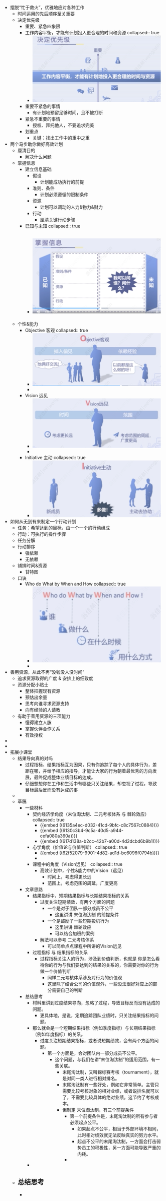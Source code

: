 - 摆脱“忙于救火”，优雅地应对各种工作
	- 时间运用的先后顺序至关重要
	- 决定优先级
		- 重要、紧急四象限
		- 工作内容平衡，才能有计划投入更合理的时间和资源
		  collapsed:: true
			- ![image.png](../assets/image_1660063315435_0.png)
		- 重要不紧急的事情
			- 有计划地预留足够时间，且不被打断
		- 紧急不重要的事情
			- 授权、拜托他人，不要追求完美
		- 划重点
			- 关键：找出工作中的重中之重
- 两个马步助你做好高效计划
	- 厘清目的
		- 解决什么问题
	- 掌握信息
		- 建立信息基础
			- 假设
				- 计划能成功执行的前提
			- 准则、条件
				- 计划必须遵循的限制条件
			- 资源
				- 计划可以调动的人力&物力&财力
			- 行动
				- 厘清关键行动步骤
		- 已知与未知
		  collapsed:: true
			- ![image.png](../assets/image_1660141087564_0.png)
				-
	- 个性&能力
		- Objective 客观
		  collapsed:: true
			- ![image.png](../assets/image_1660141214455_0.png)
			-
		- Vision 远见
			- ![image.png](../assets/image_1660141251130_0.png)
			-
		- Initiative 主动
		  collapsed:: true
			- ![image.png](../assets/image_1660141305403_0.png)
- 如何从无到有来制定一个行动计划
	- 任务：希望达到的目标，由一个一个的行动组成
	- 行动：可执行的操作步骤
	- 任务分解
	- 行动排序
		- 强依赖
		- 无依赖
	- 铺排时间&资源
		- 甘特图
	- 口诀
		- Who do What by When and How
		  collapsed:: true
			- ![image.png](../assets/image_1660141587817_0.png)
			-
- 善用资源，从此不再“没钱没人没时间”
	- 追求资源取得的广度 & 安排上的细致度
	- 资源分配小贴士
		- 整体把握现有资源
		- 预估出余量
		- 思考向谁寻求资源支持
		- 向有经验的人请教
	- 有助于善用资源的三项能力
		- 懂得建立人脉
		- 掌握伙伴合作关系
		- 有效授权
-
-
- 拓展小课堂
	- 结果导向真的对吗
		- 过程指标、结果指标互为因果，只有你追踪了每个人的具体行为，差距在哪，并给予相应的指导，才能让大家的行为朝着最优秀的方向发展，最终促成整体业绩目标的达成。
		- 仔细想想你在工作和生活中有哪些只关注结果，却忽视了过程，导致目标最后反而没有达成的事
	-
	- 草稿
		- 一些材料
			- 契约经济学角度（末位淘汰制、二元考核体系 与 棘轮效应）
			  collapsed:: true
				- {{embed ((6135a4ec-d032-41cd-9bfc-c8c7567c0884))}}
				- {{embed ((6130c3b4-9c5a-40d5-a944-cefa080a360a))}}
				- {{embed ((617d138a-b2cc-42b7-a00d-4d2dcbd6b9b1))}}
			- 心学角度（价值论与价值判断）
			  collapsed:: true
				- {{embed ((62f52079-9901-4d82-ad1d-bc6096f0794b))}}
				-
			- 课程中的角度（Vision远见）
			  collapsed:: true
				- 高效计划中，个性&能力中的Vision（远见）
					- 时间上，考虑得更长远
					- 范围上，考虑范围的周延，广度更高
		- 文章思路
			- 结果指标中，短期结果指标与长期结果指标的关系
				- 过度关注短期绩效，有两个方面的问题
					- 一个是对于团队一部分成员不公平
						- 这里讲讲 末位淘汰制 的前提条件
					- 一个是鼓励了一些短期投机行为
						- 这里讲讲 棘轮效应
						- 可以结合加班的案例
				- 解法可以参考 二元考核体系
					- 可以简单点点课程中所讲的Vision远见
			- 过程指标 与 结果指标的关系
				- 过程指标关注人的行为，涉及到价值判断，也就是 你是怎么看待你的行为与我们要达到的结果的关系的，你需要对你的行为做一个价值判断
					- 同样二元考核体系涉及对行为的价值观
					- 这里除了结合公司的价值观外，一些没法很好对应上的部分需要自己的判断
		- 总结思考
			- 材料里讲到过度结果导向，忽略了过程，导致目标反而没有达成的问题。
				- 更具体地，是说，定期追踪团队业绩时，只关注结果指标的问题。
			- 那么就会是一个短期结果指标（例如季度指标）与长期结果指标（例如年度指标）的关系。
				- 过度关注短期结果指标，或者说短期绩效，会有两个方面的问题。
					- 第一个方面是，会对团队内一部分成员不公平。
						- 这个问题，与我们在讲“末位淘汰制”的适用范围，有一些关联。
							- 末尾淘汰制，又叫锦标赛考核（tournament），就是对同一类人进行相对排名。
							- 末尾淘汰制有一些好处，例如它非常简单。主管只需要比较考核对象的相对业绩，或者说排名就可以了，不需要比较具体的绝对业绩。这节约了考核成本。
							- 但制定 末位淘汰制，有三个前提条件
								- 第一个前提条件是，末尾淘汰制的所有参与者必须起点公平。
									- 如果起点不公平，相当于外部环境不相同，此时相对绩效就无法反映真实的努力水平。
									- 起点不公平的末尾淘汰制，一方面会打击弱势员工的积极性，另一方面可能导致严重的内耗。
								-
			-
	- 总结思考
		-
		-